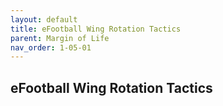 ```yaml
---
layout: default
title: eFootball Wing Rotation Tactics
parent: Margin of Life
nav_order: 1-05-01
---
```


## eFootball Wing Rotation Tactics
